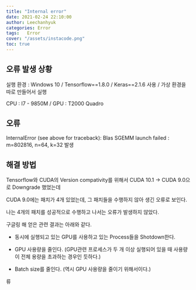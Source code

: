 ```yaml
---
title: "Internal error"
date: 2021-02-24 22:10:00
author: Leechanhyuk
categories: Error
tags:	Error
cover: "/assets/instacode.png"
toc: true
---
```


## 오류 발생 상황

실행 환경 : Windows 10 / Tensorflow==1.8.0 / Keras==2.1.6 사용 / 가상 환경을 따로 만들어서 실행

CPU : I7 - 9850M / GPU : T2000 Quadro

## 오류

InternalError (see above for traceback): Blas SGEMM launch failed : m=802816, n=64, k=32 발생

## 해결 방법

Tensorflow와 CUDA의 Version compativity를 위해서 CUDA 10.1 -> CUDA 9.0으로 Downgrade 했었는데

CUDA 9.0에는 패치가 4개 있었는데, 그 패치들을 수행하지 않아 생긴 오류로 보인다.

나는 4개의 패치를 성공적으로 수행하고 나서는 오류가 발생하지 않았다.

구글링 해 얻은 관련 결과는 아래와 같다.

- 동시에 실행되고 있는 GPU를 사용하고 있는 Process들을 Shotdown한다.

- GPU 사용량을 줄인다. (GPU관련 프로세스가 두 개 이상 실행되어 있을 때 사용량이 전체 용량을 초과하는 경우인 듯하다.)

- Batch size를 줄인다. (역시 GPU 사용량을 줄이기 위해서이다.)









류